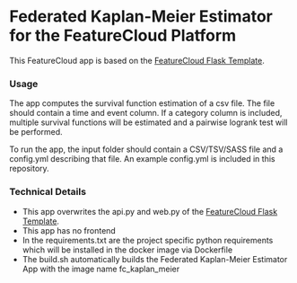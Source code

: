 # Federated Kaplan-Meier Estimator for the FeatureCloud Platform

This FeatureCloud app is based on the [FeatureCloud Flask Template](https://github.com/FeatureCloud/flask_template).

### Usage

The app computes the survival function estimation of a csv file. The file should contain a time and event column. If a
category column is included, multiple survival functions will be estimated and a pairwise logrank test will be
performed.

To run the app, the input folder should contain a CSV/TSV/SASS file and a config.yml describing that file.
An example config.yml is included in this repository. 


### Technical Details

- This app overwrites the api.py and web.py of
  the [FeatureCloud Flask Template](https://github.com/FeatureCloud/flask_template).
- This app has no frontend
- In the requirements.txt are the project specific python requirements which will be installed in the docker image via
  Dockerfile
- The build.sh automatically builds the Federated Kaplan-Meier Estimator App with the image name fc_kaplan_meier
 